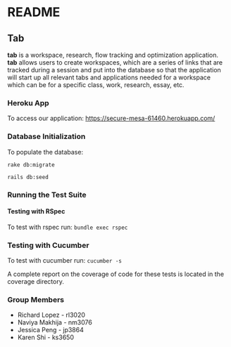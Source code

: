# README

## Tab 
**tab** is a workspace, research, flow tracking and optimization application. **tab** allows users to create workspaces, which are a series of links that are tracked during a session and put into the database so that the application will start up all relevant tabs and applications needed for a workspace which can be for a specific class, work, research, essay, etc.

### Heroku App
To access our application:
https://secure-mesa-61460.herokuapp.com/

### Database Initialization
To populate the database: 

`rake db:migrate`

`rails db:seed`

### Running the Test Suite
#### Testing with RSpec
To test with rspec run: `bundle exec rspec`
### Testing with Cucumber
To test with cucumber run: `cucumber -s`

A complete report on the coverage of code for these tests is located in the coverage directory. 

### Group Members

* Richard Lopez - rl3020
* Naviya Makhija - nm3076
* Jessica Peng - jp3864
* Karen Shi - ks3650
